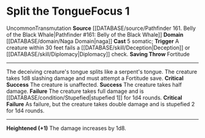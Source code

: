 ﻿---
actions: '[reaction]'
component:
- Somatic
domain:
- '[[DATABASE/domain/Naga Domain|Naga]]'
heighten: '+1'
heighten_level: 1, 2, 3, 4, 5, 6, 7, 8, 9, 10
id: '835'
level: '1'
name: Split the Tongue
rarity: Uncommon
saving_throw: Fortitude
school: Transmutation
source: '[[DATABASE/source/Pathfinder 161. Belly of the Black Whale|Pathfinder #161:
  Belly of the Black Whale]]'
trait:
- '[[DATABASE/trait/Transmutation|Transmutation]]'
- '[[DATABASE/trait/Uncommon|Uncommon]]'
trigger: A creature within 30 feet fails a [[DATABASE/skill/Deception|Deception]]
  or [[DATABASE/skill/Diplomacy|Diplomacy]] check.
type: Focus

---
# Split the Tongue<span class="item-type">Focus 1</span>

<span class="trait-uncommon item-trait">Uncommon</span><span class="item-trait">Transmutation</span>
**Source** [[DATABASE/source/Pathfinder 161. Belly of the Black Whale|Pathfinder #161: Belly of the Black Whale]]
**Domain** [[DATABASE/domain/Naga Domain|naga]]
**Cast** <span class="action-icon">5</span> somatic; **Trigger** A creature within 30 feet fails a [[DATABASE/skill/Deception|Deception]] or [[DATABASE/skill/Diplomacy|Diplomacy]] check.
**Saving Throw** Fortitude

---
The deceiving creature's tongue splits like a serpent's tongue. The creature takes 1d8 slashing damage and must attempt a Fortitude save.
**Critical Success** The creature is unaffected.
**Success** The creature takes half damage.
**Failure** The creature takes full damage and is [[DATABASE/condition/Stupefied|stupefied 1]] for 1d4 rounds.
**Critical Failure** As failure, but the creature takes double damage and is stupefied 2 for 1d4 rounds.

---
**Heightened (+1)** The damage increases by 1d8.